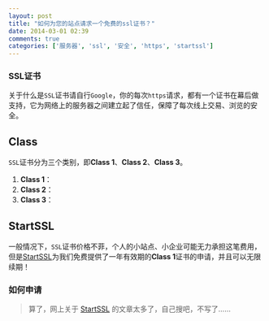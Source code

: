```yaml
---
layout: post
title: "如何为您的站点请求一个免费的ssl证书？"
date: 2014-03-01 02:39
comments: true
categories: ['服务器', 'ssl', '安全', 'https', 'startssl']
---
```


### SSL证书

关于什么是`SSL`证书请自行`Google`，你的每次`https`请求，都有一个证书在幕后做支持，它为网络上的服务器之间建立起了信任，保障了每次线上交易、浏览的安全。

## Class

`SSL`证书分为三个类别，即**Class 1**、**Class 2**、**Class 3**。

1. **Class 1**：
2. **Class 2**：
3. **Class 3**：

## StartSSL

一般情况下，`SSL`证书价格不菲，个人的小站点、小企业可能无力承担这笔费用<!--more-->，但是[StartSSL](https://startssl.com)为我们免费提供了一年有效期的**Class 1**证书的申请，并且可以无限续期！

### 如何申请

> 算了，网上关于 [StartSSL](https://startssl.com) 的文章太多了，自己搜吧，不写了……

